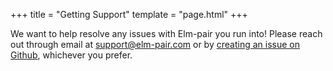 +++
title = "Getting Support"
template = "page.html"
+++

We want to help resolve any issues with Elm-pair you run into! Please reach out through email at [support@elm-pair.com][email] or by [creating an issue on Github][github], whichever you prefer.

[email]: mailto:support@elm-pair.com
[github]: https://github.com/jwoudenberg/elm-pair/issues/new
